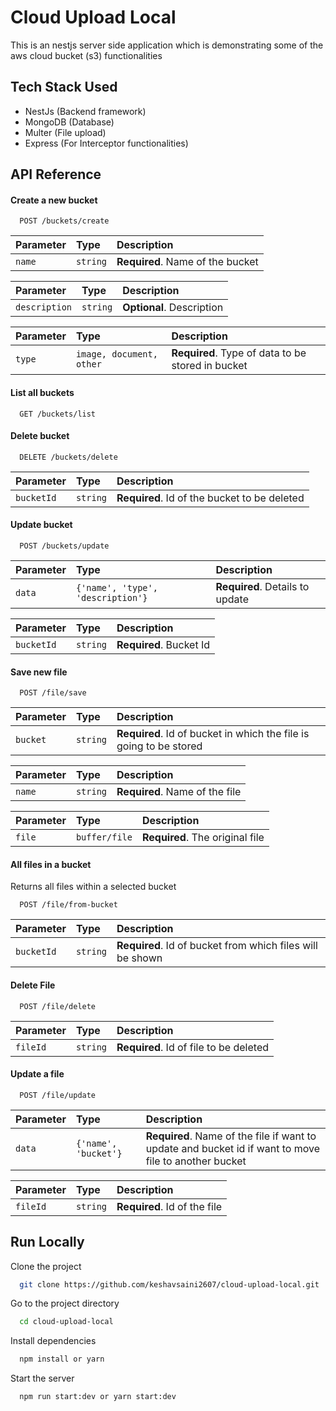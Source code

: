 
# Cloud Upload Local

This is an nestjs server side application which is demonstrating some of the aws cloud bucket (s3) functionalities


## Tech Stack Used
- NestJs (Backend framework)
- MongoDB (Database)
- Multer (File upload)
- Express (For Interceptor functionalities)


## API Reference

#### Create a new bucket

```http
  POST /buckets/create
```

| Parameter | Type     | Description                |
| :-------- | :------- | :------------------------- |
| `name` | `string` | **Required**. Name of the bucket |

| Parameter | Type     | Description                |
| :-------- | :------- | :------------------------- |
| `description` | `string` | **Optional**. Description |

| Parameter | Type     | Description                |
| :-------- | :------- | :------------------------- |
| `type` | `image, document, other` | **Required**. Type of data to be stored in bucket|

#### List all buckets

```http
  GET /buckets/list
```

#### Delete bucket

```http
  DELETE /buckets/delete
```

| Parameter | Type     | Description                |
| :-------- | :------- | :------------------------- |
| `bucketId` | `string` | **Required**. Id of the bucket to be deleted |


#### Update bucket

```http
  POST /buckets/update
```

| Parameter | Type     | Description                |
| :-------- | :------- | :------------------------- |
| `data` | `{'name', 'type', 'description'}` | **Required**. Details to update |

| Parameter | Type     | Description                |
| :-------- | :------- | :------------------------- |
| `bucketId` | `string` | **Required**. Bucket Id |

#### Save new file

```http
  POST /file/save
```

| Parameter | Type     | Description                |
| :-------- | :------- | :------------------------- |
| `bucket` | `string` | **Required**. Id of bucket in which the file is going to be stored |

| Parameter | Type     | Description                |
| :-------- | :------- | :------------------------- |
| `name` | `string` | **Required**. Name of the file |

| Parameter | Type     | Description                |
| :-------- | :------- | :------------------------- |
| `file` | `buffer/file` | **Required**. The original file |

#### All files in a bucket
Returns all files within a selected bucket

```http
  POST /file/from-bucket
```

| Parameter | Type     | Description                |
| :-------- | :------- | :------------------------- |
| `bucketId` | `string` | **Required**. Id of bucket from which files will be shown |

#### Delete File

```http
  POST /file/delete
```

| Parameter | Type     | Description                |
| :-------- | :------- | :------------------------- |
| `fileId` | `string` | **Required**. Id of file to be deleted |

#### Update a file

```http
  POST /file/update
```



| Parameter | Type     | Description                |
| :-------- | :------- | :------------------------- |
| `data` | `{'name', 'bucket'}` | **Required**. Name of the file if want to update and bucket id if want to move file to another bucket|

| Parameter | Type     | Description                |
| :-------- | :------- | :------------------------- |
| `fileId` | `string` | **Required**. Id of the file |


## Run Locally

Clone the project

```bash
  git clone https://github.com/keshavsaini2607/cloud-upload-local.git
```

Go to the project directory

```bash
  cd cloud-upload-local
```

Install dependencies

```bash
  npm install or yarn
```

Start the server

```bash
  npm run start:dev or yarn start:dev
```


